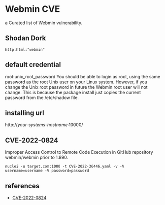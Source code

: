 # Webmin CVE
a Curated list of Webmin vulnerability.

## Shodan Dork
```
http.html:"webmin"
```

## default credential
root:unix_root_password
You should be able to login as root, using the same password as the root Unix user on your Linux system. However, if you change the Unix root password in future the Webmin root user will not change. This is because the package install just copies the current password from the /etc/shadow file.

## installing url
 http://_your-systems-hostname_:10000/


## CVE-2022-0824
Improper Access Control to Remote Code Execution in GitHub repository webmin/webmin prior to 1.990.

```
nuclei -u target.com:1000 -t CVE-2022-36446.yaml -v -V username=username -V password=password
```


## references
* [CVE-2022-0824](https://nvd.nist.gov/vuln/detail/cve-2022-0824)
